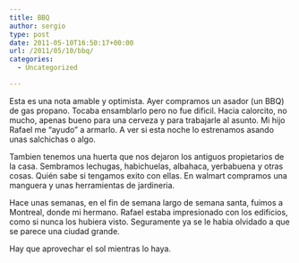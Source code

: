 ```yaml
---
title: BBQ
author: sergio
type: post
date: 2011-05-10T16:50:17+00:00
url: /2011/05/10/bbq/
categories:
  - Uncategorized

---
```

Esta es una nota amable y optimista. Ayer compramos un asador (un BBQ) de gas propano. Tocaba ensamblarlo pero no fue dificil. Hacia calorcito, no mucho, apenas bueno para una cerveza y para trabajarle al asunto. ﻿Mi hijo Rafael me &#8220;ayudo&#8221; a armarlo. ﻿A ver si esta noche lo estrenamos asando unas salchichas o algo.

Tambien tenemos una huerta que nos dejaron los antiguos propietarios de la casa. Sembramos lechugas, habichuelas, albahaca, yerbabuena y otras cosas. Quién sabe si tengamos exito con ellas. En walmart compramos una manguera y unas herramientas de jardineria.

Hace unas semanas, en el fin de semana largo de semana santa, fuimos a Montreal, donde mi hermano. Rafael estaba impresionado con los edificios, como si nunca los hubiera visto. Seguramente ya se le habia olvidado a que se parece una ciudad grande.

Hay que aprovechar el sol mientras lo haya.